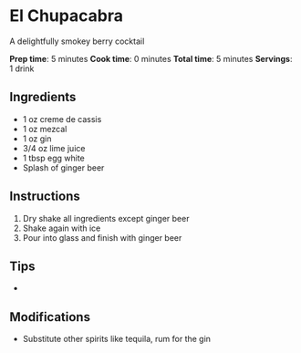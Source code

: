 # El Chupacabra

A delightfully smokey berry cocktail

**Prep time**: 5 minutes
**Cook time**: 0 minutes
**Total time**: 5 minutes
**Servings**: 1 drink

## Ingredients

- 1 oz creme de cassis
- 1 oz mezcal
- 1 oz gin
- 3/4 oz lime juice
- 1 tbsp egg white
- Splash of ginger beer

## Instructions

1. Dry shake all ingredients except ginger beer
2. Shake again with ice
3. Pour into glass and finish with ginger beer

## Tips

- 

## Modifications

- Substitute other spirits like tequila, rum for the gin
